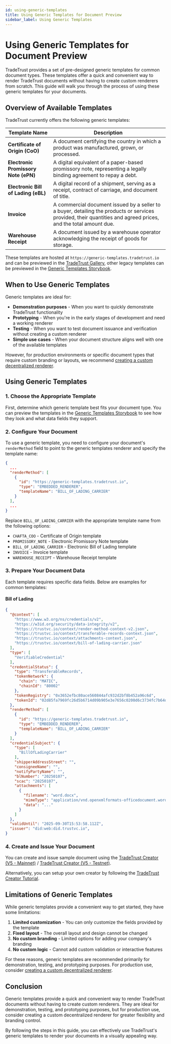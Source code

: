 ```yaml
---
id: using-generic-templates
title: Using Generic Templates for Document Preview
sidebar_label: Using Generic Templates
---
```


# Using Generic Templates for Document Preview

TradeTrust provides a set of pre-designed generic templates for common document types. These templates offer a quick and convenient way to render TradeTrust documents without having to create custom renderers from scratch. This guide will walk you through the process of using these generic templates for your documents.

## Overview of Available Templates

TradeTrust currently offers the following generic templates:

| Template Name | Description |
| --- | --- |
| **Certificate of Origin (CoO)** | A document certifying the country in which a product was manufactured, grown, or processed. |
| **Electronic Promissory Note (ePN)** | A digital equivalent of a paper-based promissory note, representing a legally binding agreement to repay a debt. |
| **Electronic Bill of Lading (eBL)** | A digital record of a shipment, serving as a receipt, contract of carriage, and document of title. |
| **Invoice** | A commercial document issued by a seller to a buyer, detailing the products or services provided, their quantities and agreed prices, and the total amount due. |
| **Warehouse Receipt** | A document issued by a warehouse operator acknowledging the receipt of goods for storage. |

These templates are hosted at `https://generic-templates.tradetrust.io` and can be previewed in the [TradeTrust Gallery](https://gallery.tradetrust.io/), other legacy templates can be previewed in the [Generic Templates Storybook](https://storybook.generic-templates.tradetrust.io/).

## When to Use Generic Templates

Generic templates are ideal for:

- **Demonstration purposes** - When you want to quickly demonstrate TradeTrust functionality
- **Prototyping** - When you're in the early stages of development and need a working renderer
- **Testing** - When you want to test document issuance and verification without creating a custom renderer
- **Simple use cases** - When your document structure aligns well with one of the available templates

However, for production environments or specific document types that require custom branding or layouts, we recommend [creating a custom decentralized renderer](/docs/tutorial/decentralized-renderer.md).

## Using Generic Templates

### 1. Choose the Appropriate Template

First, determine which generic template best fits your document type. You can preview the templates in the [Generic Templates Storybook](https://storybook.generic-templates.tradetrust.io/) to see how they look and what data fields they support.

### 2. Configure Your Document

To use a generic template, you need to configure your document's `renderMethod` field to point to the generic templates renderer and specify the template name:

```json
{
  ...
  "renderMethod": [
    {
      "id": "https://generic-templates.tradetrust.io",
      "type": "EMBEDDED_RENDERER",
      "templateName": "BILL_OF_LADING_CARRIER"
    }
  ],
  ...
}
```

Replace `BILL_OF_LADING_CARRIER` with the appropriate template name from the following options:

- `CHAFTA_COO` - Certificate of Origin template
- `PROMISSORY_NOTE` - Electronic Promissory Note template
- `BILL_OF_LADING_CARRIER` - Electronic Bill of Lading template
- `INVOICE` - Invoice template
- `WAREHOUSE_RECEIPT` - Warehouse Receipt template

### 3. Prepare Your Document Data

Each template requires specific data fields. Below are examples for common templates:

#### Bill of Lading

```json
{
  "@context": [
    "https://www.w3.org/ns/credentials/v2",
    "https://w3id.org/security/data-integrity/v2",
    "https://trustvc.io/context/render-method-context-v2.json",
    "https://trustvc.io/context/transferable-records-context.json",
    "https://trustvc.io/context/attachments-context.json",
    "https://trustvc.io/context/bill-of-lading-carrier.json"
  ],
  "type": [
    "VerifiableCredential"
  ],
  "credentialStatus": {
    "type": "TransferableRecords",
    "tokenNetwork": {
      "chain": "MATIC",
      "chainId": "80002"
    },
    "tokenRegistry": "0x3652efbc80ace560844afc932d2bf8b452a96c6d",
    "tokenId": "02d85fa7969fc26d5b6714d09b905e3e7656c0200d6c3734fc7b64db274d4081"
  },
  "renderMethod": [
    {
      "id": "https://generic-templates.tradetrust.io",
      "type": "EMBEDDED_RENDERER",
      "templateName": "BILL_OF_LADING_CARRIER"
    }
  ],
  "credentialSubject": {
    "type": [
      "BillOfLadingCarrier"
    ],
    "shipperAddressStreet": "",
    "consigneeName": "",
    "notifyPartyName": "",
    "blNumber": "20250107",
    "scac": "20250107",
    "attachments": [
      {
        "filename": "word.docx",
        "mimeType": "application/vnd.openxmlformats-officedocument.wordprocessingml.document",
        "data": "..."
      }
    ]
  },
  "validUntil": "2025-09-30T15:53:58.112Z",
  "issuer": "did:web:did.trustvc.io",
}
```

### 4. Create and Issue Your Document

You can create and issue sample document using the [TradeTrust Creator (V5 - Mainnet)](https://v5-token-registry.tradetrust.io/creator) / [TradeTrust Creator (V5 - Testnet)](https://v5-token-registry.dev.tradetrust.io/creator).

Alternatively, you can setup your own creator by following the [TradeTrust Creator Tutorial](/docs/tutorial/creator.md).

## Limitations of Generic Templates

While generic templates provide a convenient way to get started, they have some limitations:

1. **Limited customization** - You can only customize the fields provided by the template
2. **Fixed layout** - The overall layout and design cannot be changed
3. **No custom branding** - Limited options for adding your company's branding
4. **No custom logic** - Cannot add custom validation or interactive features

For these reasons, generic templates are recommended primarily for demonstration, testing, and prototyping purposes. For production use, consider [creating a custom decentralized renderer](/docs/tutorial/decentralized-renderer.md).

## Conclusion

Generic templates provide a quick and convenient way to render TradeTrust documents without having to create custom renderers. They are ideal for demonstration, testing, and prototyping purposes, but for production use, consider creating a custom decentralized renderer for greater flexibility and branding control.

By following the steps in this guide, you can effectively use TradeTrust's generic templates to render your documents in a visually appealing way.
